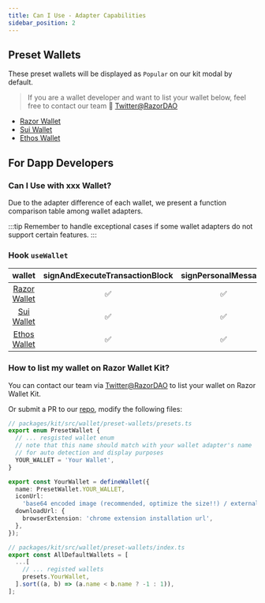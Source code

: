 ```yaml
---
title: Can I Use - Adapter Capabilities
sidebar_position: 2
---
```


## Preset Wallets

These preset wallets will be displayed as `Popular` on our kit modal by default.

> If you are a wallet developer and want to list your wallet below, feel free to contact our team 🥳 [Twitter@RazorDAO](https://twitter.com/RazorDAO)

- [Razor Wallet](https://chromewebstore.google.com/detail/razor-wallet/fdcnegogpncmfejlfnffnofpngdiejii)
- [Sui Wallet](https://chrome.google.com/webstore/detail/sui-wallet/opcgpfmipidbgpenhmajoajpbobppdil)
- [Ethos Wallet](https://chrome.google.com/webstore/detail/ethos-sui-wallet/mcbigmjiafegjnnogedioegffbooigli)

## For Dapp Developers

### Can I Use with xxx Wallet?

Due to the adapter difference of each wallet, we present a function comparison table among wallet adapters.

:::tip
Remember to handle exceptional cases if some wallet adapters do not support certain features.
:::

### Hook `useWallet`

|                                               wallet                                                | signAndExecuteTransactionBlock | signPersonalMessage | chain | account.publicKey |
| :-------------------------------------------------------------------------------------------------: | :----------------------------: | :-----------------: | :---: | :---------------: |
|                              [Razor Wallet](https://razorwallet.xyz/)                               |               ✅               |         ✅          |  ✅   |        ✅         |
| [Sui Wallet](https://chrome.google.com/webstore/detail/sui-wallet/opcgpfmipidbgpenhmajoajpbobppdil) |               ✅               |         ✅          |  ✅   |        ❌         |
|                              [Ethos Wallet](https://ethoswallet.xyz/)                               |               ✅               |         ✅          |  ❌   |        ❌         |


### How to list my wallet on Razor Wallet Kit?

You can contact our team via [Twitter@RazorDAO](https://twitter.com/RazorDAO) to list your wallet on Razor Wallet Kit.

Or submit a PR to our [repo](https://github.com/razorlabsorg/razor-wallet-kit/pulls), modify the following files:

```ts
// packages/kit/src/wallet/preset-wallets/presets.ts
export enum PresetWallet {
  // ... resgisted wallet enum
  // note that this name should match with your wallet adapter's name
  // for auto detection and display purposes
  YOUR_WALLET = 'Your Wallet',
}

export const YourWallet = defineWallet({
  name: PresetWallet.YOUR_WALLET,
  iconUrl:
    'base64 encoded image (recommended, optimize the size!!) / external url',
  downloadUrl: {
    browserExtension: 'chrome extension installation url',
  },
});
```

```ts
// packages/kit/src/wallet/preset-wallets/index.ts
export const AllDefaultWallets = [
  ...[
    // ... registed wallets
    presets.YourWallet,
  ].sort((a, b) => (a.name < b.name ? -1 : 1)),
];
```
